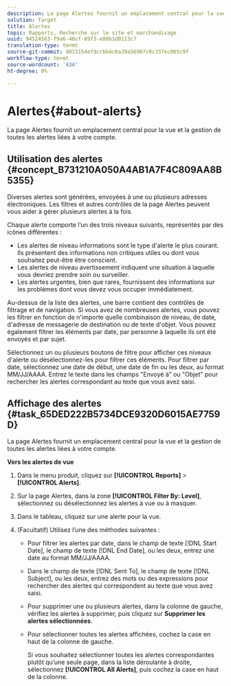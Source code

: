 ```yaml
---
description: La page Alertes fournit un emplacement central pour la vue et la gestion de toutes les alertes liées à votre compte.
solution: Target
title: Alertes
topic: Rapports, Recherche sur le site et marchandisage
uuid: 94524563-f9a6-40cf-89f3-e80b1d0113c7
translation-type: tm+mt
source-git-commit: d015154efdccbb4c6a39a56907c0c337ec065c9f
workflow-type: tm+mt
source-wordcount: '434'
ht-degree: 0%

---
```



# Alertes{#about-alerts}

La page Alertes fournit un emplacement central pour la vue et la gestion de toutes les alertes liées à votre compte.

## Utilisation des alertes {#concept_B731210A050A4AB1A7F4C809AA8B5355}

Diverses alertes sont générées, envoyées à une ou plusieurs adresses électroniques. Les filtres et autres contrôles de la page Alertes peuvent vous aider à gérer plusieurs alertes à la fois.

Chaque alerte comporte l’un des trois niveaux suivants, représentés par des icônes différentes :

* Les alertes de niveau informations sont le type d&#39;alerte le plus courant. Ils présentent des informations non critiques utiles ou dont vous souhaitez peut-être être conscient.
* Les alertes de niveau avertissement indiquent une situation à laquelle vous devriez prendre soin ou surveiller.
* Les alertes urgentes, bien que rares, fournissent des informations sur les problèmes dont vous devez vous occuper immédiatement.

Au-dessus de la liste des alertes, une barre contient des contrôles de filtrage et de navigation. Si vous avez de nombreuses alertes, vous pouvez les filtrer en fonction de n&#39;importe quelle combinaison de niveau, de date, d&#39;adresse de messagerie de destination ou de texte d&#39;objet. Vous pouvez également filtrer les éléments par date, par personne à laquelle ils ont été envoyés et par sujet.

Sélectionnez un ou plusieurs boutons de filtre pour afficher ces niveaux d&#39;alerte ou désélectionnez-les pour filtrer ces éléments. Pour filtrer par date, sélectionnez une date de début, une date de fin ou les deux, au format MM/JJ/AAAA. Entrez le texte dans les champs &quot;Envoyé à&quot; ou &quot;Objet&quot; pour rechercher les alertes correspondant au texte que vous avez saisi.

## Affichage des alertes {#task_65DED222B5734DCE9320D6015AE7759D}

La page Alertes fournit un emplacement central pour la vue et la gestion de toutes les alertes liées à votre compte.

**Vers les alertes de vue**

1. Dans le menu produit, cliquez sur **[!UICONTROL Reports]** > **[!UICONTROL Alerts]**.
1. Sur la page Alertes, dans la zone **[!UICONTROL Filter By: Level]**, sélectionnez ou désélectionnez les alertes à vue ou à masquer.
1. Dans le tableau, cliquez sur une alerte pour la vue.
1. (Facultatif) Utilisez l’une des méthodes suivantes :

   * Pour filtrer les alertes par date, dans le champ de texte [!DNL Start Date], le champ de texte [!DNL End Date], ou les deux, entrez une date au format MM/JJ/AAAA.

   * Dans le champ de texte [!DNL Sent To], le champ de texte [!DNL Subject], ou les deux, entrez des mots ou des expressions pour rechercher des alertes qui correspondent au texte que vous avez saisi.

   * Pour supprimer une ou plusieurs alertes, dans la colonne de gauche, vérifiez les alertes à supprimer, puis cliquez sur **Supprimer les alertes sélectionnées**.
   * Pour sélectionner toutes les alertes affichées, cochez la case en haut de la colonne de gauche.

      Si vous souhaitez sélectionner toutes les alertes correspondantes plutôt qu’une seule page, dans la liste déroulante à droite, sélectionnez **[!UICONTROL All Alerts]**, puis cochez la case en haut de la colonne.

